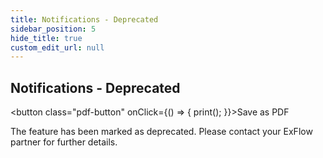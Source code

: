 ```yaml
---
title: Notifications - Deprecated
sidebar_position: 5
hide_title: true
custom_edit_url: null
---
```

## Notifications - Deprecated 
<button class="pdf-button" onClick={() => { print(); }}>Save as PDF</button>

The feature has been marked as deprecated. Please contact your ExFlow partner for further details.

